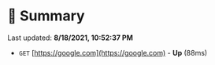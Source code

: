 # 📖 Summary
Last updated: **8/18/2021, 10:52:37 PM**

- `GET` [https://google.com](https://google.com) - **Up** (88ms)
